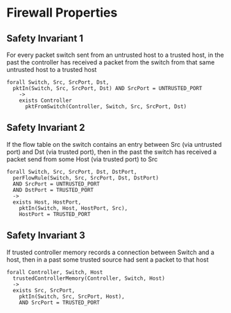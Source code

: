 # Firewall Properties

## Safety Invariant 1

For every packet switch sent from an untrusted host to a trusted host, in the past the controller has received a packet from the switch from that same untrusted host to a trusted host 

```
forall Switch, Src, SrcPort, Dst,
  pktIn(Switch, Src, SrcPort, Dst) AND SrcPort = UNTRUSTED_PORT 
    ->
    exists Controller
      pktFromSwitch(Controller, Switch, Src, SrcPort, Dst)
```

## Safety Invariant 2

If the flow table on the switch contains an entry between Src (via untrusted port) and Dst (via trusted port), then in the past the switch has received a packet send from some Host (via trusted port) to Src

```
forall Switch, Src, SrcPort, Dst, DstPort,
  perFlowRule(Switch, Src, SrcPort, Dst, DstPort) 
  AND SrcPort = UNTRUSTED_PORT
  AND DstPort = TRUSTED_PORT 
  ->
  exists Host, HostPort,
    pktIn(Switch, Host, HostPort, Src),
    HostPort = TRUSTED_PORT
```

## Safety Invariant 3

If trusted controller memory records a connection between Switch and a host, then in a past some trusted source had sent a packet to that host

```
forall Controller, Switch, Host
  trustedControllerMemory(Controller, Switch, Host) 
  ->
  exists Src, SrcPort, 
    pktIn(Switch, Src, SrcPort, Host),
    AND SrcPort = TRUSTED_PORT
```

